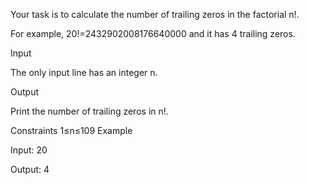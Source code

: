 Your task is to calculate the number of trailing zeros in the factorial n!.

For example, 20!=2432902008176640000 and it has 4 trailing zeros.

Input

The only input line has an integer n.

Output

Print the number of trailing zeros in n!.

Constraints
1≤n≤109
Example

Input:
20

Output:
4
